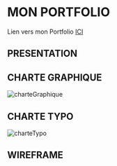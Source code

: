 # MON PORTFOLIO

Lien vers mon Portfolio [ICI](https://lsdora.github.io/PORTFOLIO-BTS/)

## PRESENTATION


## CHARTE GRAPHIQUE
![charteGraphique](/asset/chartreGraphique.png)
## CHARTE TYPO
![charteTypo](/asset/chartre_typo.png)

## WIREFRAME
